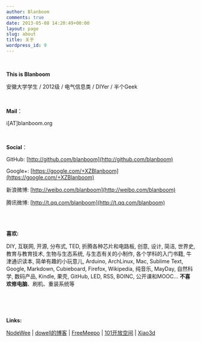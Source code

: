 ```yaml
---
author: Blanboom
comments: true
date: 2013-05-08 14:20:49+00:00
layout: page
slug: about
title: 关于
wordpress_id: 9
---
```



<br/>

**This is Blanboom**

安徽大学学生 / 2012级 / 电气信息类 / DIYer / 半个Geek

<br/>

**Mail**：

i[AT]blanboom.org

<br/>

**Social**：

GitHub: [http://github.com/blanboom](http://github.com/blanboom)

Google+: [https://google.com/+XZBlanboom](https://google.com/+XZBlanboom)

新浪微博: [http://weibo.com/blanboom](http://weibo.com/blanboom)

腾讯微博: [http://t.qq.com/blanboom](http://t.qq.com/blanboom)

<br/>
<br/>


**喜欢:**

DIY, 互联网, 开源, 分布式, TED, 折腾各种芯片和电路板, 创意, 设计, 简洁, 世界史, 教育与教育技术, 生物与生态系统, 与生态有关的小制作, 各个学科的入门书籍, 牛津通识读本, 简单有趣的小玩意儿, Arduino, ArchLinux, Mac, Sublime Text, Google, Markdown, Cubieboard, Firefox, Wikipedia, 纯音乐, MayDay, 自然科学, 数码产品, Kindle, 果壳, GitHub, LED, RSS, BOINC, 公开课和MOOC... **不喜欢修电脑**、刷机、重装系统等

<br/>
<br/>
<br/>

**Links:**

[NodeWee](http://nodewee.me)  |  [dowell的博客](http://dowell.miclove.cn/)  |  [FreeMeepo](http://www.freemeepo.com/blog/)  |  [101开放空间](http://site.douban.com/174634/) | [Xiao3d](http://xiao3d.org)